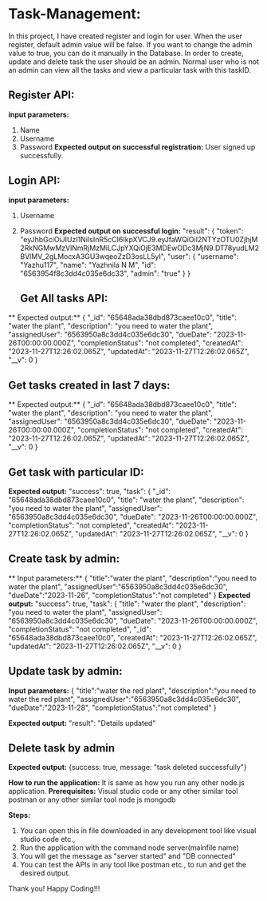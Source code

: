 # Task-Management:
In this project, I have created register and login for user. When the user register, default admin value will be false. If you want to change the admin value to true, you can do it manually in the Database. In order to create, update and delete task the user should be an admin. Normal user who is not an admin can view all the tasks and view a particular task with this taskID.

Register API: 
------------
**input parameters:**
1. Name
2. Username
3. Password
**Expected output on successful registration:**
User signed up successfully.

Login API:
----------
**input parameters:**
1. Username
2. Password
**Expected output on successful login:**
"result": {
        "token": "eyJhbGciOiJIUzI1NiIsInR5cCI6IkpXVCJ9.eyJfaWQiOiI2NTYzOTU0ZjhjM2RkNGMwMzVlNmRjMzMiLCJpYXQiOjE3MDEwODc3MjN9.DT78yudLM2BVlMV_2gLMocxA3GU3wqeoZzD3osLL5yI",
        "user": {
            "username": "Yazhu117",
            "name": "Yazhnila N M",
            "id": "6563954f8c3dd4c035e6dc33",
            "admin": "true"
        }
    }

   Get All tasks API:
   ---------------------
  ** Expected output:**
   {
            "_id": "65648ada38dbd873caee10c0",
            "title": "water the plant",
            "description": "you need to water the plant",
            "assignedUser": "6563950a8c3dd4c035e6dc30",
            "dueDate": "2023-11-26T00:00:00.000Z",
            "completionStatus": "not completed",
            "createdAt": "2023-11-27T12:26:02.065Z",
            "updatedAt": "2023-11-27T12:26:02.065Z",
            "__v": 0
   }

   Get tasks created in last 7 days:
   -------------------------------------
 **  Expected output:**
   {
            "_id": "65648ada38dbd873caee10c0",
            "title": "water the plant",
            "description": "you need to water the plant",
            "assignedUser": "6563950a8c3dd4c035e6dc30",
            "dueDate": "2023-11-26T00:00:00.000Z",
            "completionStatus": "not completed",
            "createdAt": "2023-11-27T12:26:02.065Z",
            "updatedAt": "2023-11-27T12:26:02.065Z",
            "__v": 0
   }

   Get task with particular ID:
   ---------------------------
   **Expected output:**
   "success": true,
    "task": {
        "_id": "65648ada38dbd873caee10c0",
        "title": "water the plant",
        "description": "you need to water the plant",
        "assignedUser": "6563950a8c3dd4c035e6dc30",
        "dueDate": "2023-11-26T00:00:00.000Z",
        "completionStatus": "not completed",
        "createdAt": "2023-11-27T12:26:02.065Z",
        "updatedAt": "2023-11-27T12:26:02.065Z",
        "__v": 0
    }

   Create task by admin:
   ----------------------
** Input parameters:**
   {
   "title":"water the plant", "description":"you need to water the plant", "assignedUser":"6563950a8c3dd4c035e6dc30", "dueDate":"2023-11-26", "completionStatus":"not completed"
}
**Expected output:**
"success": true,
    "task": {
        "title": "water the plant",
        "description": "you need to water the plant",
        "assignedUser": "6563950a8c3dd4c035e6dc30",
        "dueDate": "2023-11-26T00:00:00.000Z",
        "completionStatus": "not completed",
        "_id": "65648ada38dbd873caee10c0",
        "createdAt": "2023-11-27T12:26:02.065Z",
        "updatedAt": "2023-11-27T12:26:02.065Z",
        "__v": 0
    }

Update task by admin:
---------------------

**Input parameters:**
{
   "title":"water the red plant", "description":"you need to water the red plant", "assignedUser":"6563950a8c3dd4c035e6dc30", "dueDate":"2023-11-28", "completionStatus":"not completed"
}

**Expected output:**
"result": "Details updated"

Delete task by admin
--------------------
**Expected output:**
{success: true, message: "task deleted successfully"}


**How to run the application:**
It is same as how you run any other node.js application. 
**Prerequisites:**
Visual studio code or any other similar tool
postman or any other similar tool
node js
mongodb

**Steps:**
1. You can open this in file downloaded in any development tool like visual studio code etc.,
2. Run the application with the command node server(mainfile name)
3. You will get the message as "server started" and "DB connected"
4. You can test the APIs in any tool like postman etc., to run and get the desired output.

Thank you! Happy Coding!!!

   
